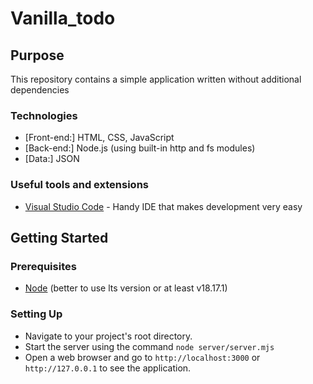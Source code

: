 # Vanilla_todo

## Purpose
This repository contains a simple application written without additional dependencies

### Technologies
- [Front-end:] HTML, CSS, JavaScript
- [Back-end:] Node.js (using built-in http and fs modules)
- [Data:] JSON

### Useful tools and extensions
- [Visual Studio Code](https://code.visualstudio.com/download) - Handy IDE that makes development very easy

## Getting Started
### Prerequisites
- [Node](https://nodejs.org/en/download/) (better to use lts version or at least v18.17.1)

### Setting Up
- Navigate to your project's root directory.
- Start the server using the command `node server/server.mjs`
- Open a web browser and go to `http://localhost:3000` or `http://127.0.0.1` to  see the application.
